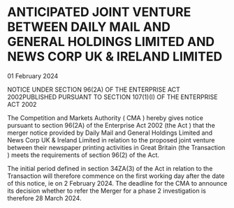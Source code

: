 # ANTICIPATED JOINT VENTURE BETWEEN DAILY MAIL AND GENERAL HOLDINGS LIMITED AND NEWS CORP UK & IRELAND LIMITED

01 February 2024

NOTICE UNDER SECTION 96(2A) OF THE ENTERPRISE ACT 2002PUBLISHED PURSUANT TO SECTION 107(1)(I) OF THE ENTERPRISE ACT 2002

The Competition and Markets Authority ( CMA ) hereby gives notice pursuant to section 96(2A) of the Enterprise Act 2002 (the Act ) that the merger notice provided by Daily Mail and General Holdings Limited and News Corp UK & Ireland Limited in relation to the proposed joint venture between their newspaper printing activities in Great Britain (the Transaction ) meets the requirements of section 96(2) of the Act.

The initial period defined in section 34ZA(3) of the Act in relation to the Transaction will therefore commence on the first working day after the date of this notice, ie on 2 February 2024. The deadline for the CMA to announce its decision whether to refer the Merger for a phase 2 investigation is therefore 28 March 2024.